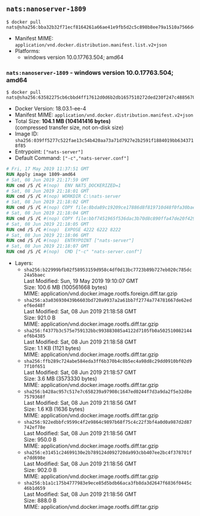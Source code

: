 ## `nats:nanoserver-1809`

```console
$ docker pull nats@sha256:bba32b32f71ecf8164261a66ae41e9fb5d2c5c898b8ee79a1510a7566d460de8
```

-	Manifest MIME: `application/vnd.docker.distribution.manifest.list.v2+json`
-	Platforms:
	-	windows version 10.0.17763.504; amd64

### `nats:nanoserver-1809` - windows version 10.0.17763.504; amd64

```console
$ docker pull nats@sha256:63582275cb6cbbd4ff17612d0d6b2db1657510272ded230f247c488567058160
```

-	Docker Version: 18.03.1-ee-4
-	Manifest MIME: `application/vnd.docker.distribution.manifest.v2+json`
-	Total Size: **104.1 MB (104141416 bytes)**  
	(compressed transfer size, not on-disk size)
-	Image ID: `sha256:039ff5277c522fae13c54b420aa73a71d7927e2b2591f1884019bb6343718f85`
-	Entrypoint: `["nats-server"]`
-	Default Command: `["-c","nats-server.conf"]`

```dockerfile
# Fri, 17 May 2019 11:37:51 GMT
RUN Apply image 1809-amd64
# Sat, 08 Jun 2019 21:17:59 GMT
RUN cmd /S /C #(nop)  ENV NATS_DOCKERIZED=1
# Sat, 08 Jun 2019 21:18:01 GMT
RUN cmd /S /C #(nop) WORKDIR C:\nats-server
# Sat, 08 Jun 2019 21:18:02 GMT
RUN cmd /S /C #(nop) COPY file:8bda89c19209ce17886d8f819710d48f0fa30bae2ca05800ddb6f858346a4bd3 in nats-server.exe 
# Sat, 08 Jun 2019 21:18:04 GMT
RUN cmd /S /C #(nop) COPY file:bbf7451965f536dac3b70d8c890ffa47de20f4293b62aa28cb0cd84498d5e7dc in nats-server.conf 
# Sat, 08 Jun 2019 21:18:05 GMT
RUN cmd /S /C #(nop)  EXPOSE 4222 6222 8222
# Sat, 08 Jun 2019 21:18:06 GMT
RUN cmd /S /C #(nop)  ENTRYPOINT ["nats-server"]
# Sat, 08 Jun 2019 21:18:07 GMT
RUN cmd /S /C #(nop)  CMD ["-c" "nats-server.conf"]
```

-	Layers:
	-	`sha256:b22999bfb02f58953159d958c4df0d13bc7723b89b727eb020c785dc24a5baec`  
		Last Modified: Sun, 19 May 2019 19:10:07 GMT  
		Size: 100.6 MB (100561668 bytes)  
		MIME: application/vnd.docker.image.rootfs.foreign.diff.tar.gzip
	-	`sha256:a3a036930439b6603bd720a9937a2a61bb7f2774a774781667de62edef6ed48f`  
		Last Modified: Sat, 08 Jun 2019 21:18:58 GMT  
		Size: 921.0 B  
		MIME: application/vnd.docker.image.rootfs.diff.tar.gzip
	-	`sha256:f4377b3c575e759132bbc993883085a4122d7105fb0a502510082144ef6b4385`  
		Last Modified: Sat, 08 Jun 2019 21:18:58 GMT  
		Size: 1.1 KB (1121 bytes)  
		MIME: application/vnd.docker.image.rootfs.diff.tar.gzip
	-	`sha256:ffb289c724abe584eda3ff6b370b4c8b5ec4a98d8c29dd0910bf02d97f10f651`  
		Last Modified: Sat, 08 Jun 2019 21:18:57 GMT  
		Size: 3.6 MB (3573330 bytes)  
		MIME: application/vnd.docker.image.rootfs.diff.tar.gzip
	-	`sha256:b428ac957c517e7c658239a97908c1647ed0244f7d3a9da2f5e32d8e7579368f`  
		Last Modified: Sat, 08 Jun 2019 21:18:56 GMT  
		Size: 1.6 KB (1636 bytes)  
		MIME: application/vnd.docker.image.rootfs.diff.tar.gzip
	-	`sha256:922edbbfc9599c4f2e9864c9897b68f75c4c22f3bf4a0d0a987d2d87742ef78e`  
		Last Modified: Sat, 08 Jun 2019 21:18:56 GMT  
		Size: 950.0 B  
		MIME: application/vnd.docker.image.rootfs.diff.tar.gzip
	-	`sha256:e31451c24699130e2b789124d092720da993cbb407ee2bc4f378701fe7dd698e`  
		Last Modified: Sat, 08 Jun 2019 21:18:56 GMT  
		Size: 902.0 B  
		MIME: application/vnd.docker.image.rootfs.diff.tar.gzip
	-	`sha256:b1a1c175b4777983e9ece85d5bdb66aca3fb8da3d2647f6836f0445c46b1d659`  
		Last Modified: Sat, 08 Jun 2019 21:18:56 GMT  
		Size: 888.0 B  
		MIME: application/vnd.docker.image.rootfs.diff.tar.gzip

